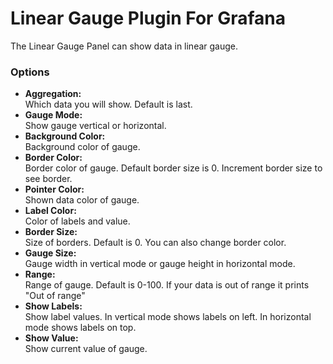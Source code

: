 # Linear Gauge Plugin For Grafana

The Linear Gauge Panel can show data in linear gauge.

### Options
* **Aggregation:** \
  Which data you will show. Default is last.
* **Gauge Mode:** \
  Show gauge vertical or horizontal.
* **Background Color:** \
  Background color of gauge.
* **Border Color:** \
  Border color of gauge. Default border size is 0. Increment border size to see border.
* **Pointer Color:** \
  Shown data color of gauge.
* **Label Color:** \
  Color of labels and value.
* **Border Size:** \
  Size of borders. Default is 0. You can also change border color.
* **Gauge Size:** \
  Gauge width in vertical mode or gauge height in horizontal mode.
* **Range:** \
  Range of gauge. Default is 0-100. If your data is out of range it prints "Out of range"
* **Show Labels:** \
  Show label values. In vertical mode shows labels on left. In horizontal mode shows labels on top.
* **Show Value:** \
  Show current value of gauge.
